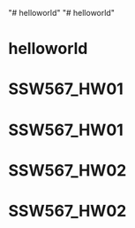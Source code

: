 "# helloworld" 
"# helloworld" 
# helloworld
# SSW567_HW01
# SSW567_HW01
# SSW567_HW02
# SSW567_HW02
